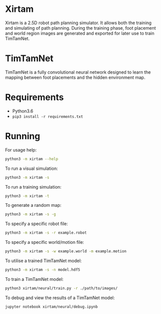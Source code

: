 # Xirtam
Xirtam is a 2.5D robot path planning simulator. It allows both the training and simulating of path planning. During the training phase, foot placement and world region images are generated and exported for later use to train TimTamNet.

# TimTamNet
TimTamNet is a fully convolutional neural network designed to learn the mapping between foot placements and the hidden environment map.

# Requirements
- Python3.6
- `pip3 install -r requirements.txt`

# Running
For usage help:
```bash
python3 -m xirtam --help
```
To run a visual simulation:
```bash
python3 -m xirtam -s
```
To run a training simulation:
```bash
python3 -m xirtam -t
```
To generate a random map:
```bash
python3 -m xirtam -s -g
```
To specify a specific robot file:
```bash
python3 -m xirtam -s -r example.robot
```
To specify a specific world/motion file:
```bash
python3 -m xirtam -s -w example.world -m example.motion
```
To utilise a trained TimTamNet model:
```bash
python3 -m xirtam -s -n model.hdf5
```
To train a TimTamNet model:
```bash
python3 xirtam/neural/train.py -r ./path/to/images/
```
To debug and view the results of a TimTamNet model:
```bash
jupyter notebook xirtam/neural/debug.ipynb
```
